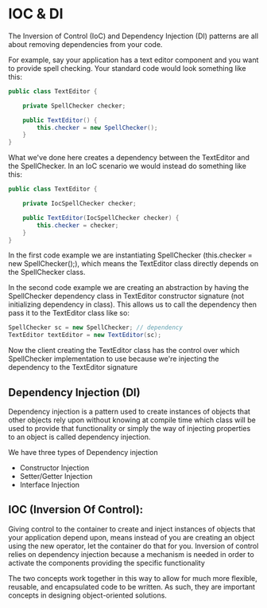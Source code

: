 # IOC & DI

The Inversion of Control (IoC) and Dependency Injection (DI) patterns are all about removing dependencies from your code.

For example, say your application has a text editor component and you want to provide spell checking. Your standard code would look something like this:

```java
public class TextEditor {

    private SpellChecker checker;

    public TextEditor() {
        this.checker = new SpellChecker();
    }
}
```
What we've done here creates a dependency between the TextEditor and the SpellChecker. In an IoC scenario we would instead do something like this:

```java
public class TextEditor {

    private IocSpellChecker checker;

    public TextEditor(IocSpellChecker checker) {
        this.checker = checker;
    }
}
```

In the first code example we are instantiating SpellChecker (this.checker = new SpellChecker();), which means the TextEditor class directly depends on the SpellChecker class.

In the second code example we are creating an abstraction by having the SpellChecker dependency class in TextEditor constructor signature (not initializing dependency in class). This allows us to call the dependency then pass it to the TextEditor class like so:

```java
SpellChecker sc = new SpellChecker; // dependency
TextEditor textEditor = new TextEditor(sc);
```

Now the client creating the TextEditor class has the control over which SpellChecker implementation to use because we're injecting the dependency to the TextEditor signature

## Dependency Injection (DI)

Dependency injection is a pattern used to create instances of objects that other objects rely upon without knowing at compile time which class will be used to provide that functionality or simply the way of injecting properties to an object is called dependency injection.

We have three types of Dependency injection

- Constructor Injection
- Setter/Getter Injection
- Interface Injection

## IOC (Inversion Of Control):

Giving control to the container to create and inject instances of objects that your application depend upon, means instead of you are creating an object using the new operator, let the container do that for you. Inversion of control relies on dependency injection because a mechanism is needed in order to activate the components providing the specific functionality

The two concepts work together in this way to allow for much more flexible, reusable, and encapsulated code to be written. As such, they are important concepts in designing object-oriented solutions.
